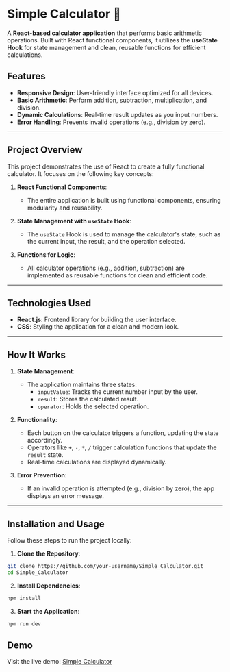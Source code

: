 # Simple Calculator 🧮

A **React-based calculator application** that performs basic arithmetic operations. Built with React functional components, it utilizes the **useState Hook** for state management and clean, reusable functions for efficient calculations.

## Features

- **Responsive Design**: User-friendly interface optimized for all devices.
- **Basic Arithmetic**: Perform addition, subtraction, multiplication, and division.
- **Dynamic Calculations**: Real-time result updates as you input numbers.
- **Error Handling**: Prevents invalid operations (e.g., division by zero).

---

## Project Overview 

This project demonstrates the use of React to create a fully functional calculator. It focuses on the following key concepts:

1. **React Functional Components**:
   - The entire application is built using functional components, ensuring modularity and reusability.

2. **State Management with `useState` Hook**:
   - The `useState` Hook is used to manage the calculator's state, such as the current input, the result, and the operation selected.

3. **Functions for Logic**:
   - All calculator operations (e.g., addition, subtraction) are implemented as reusable functions for clean and efficient code.

---

## Technologies Used 

- **React.js**: Frontend library for building the user interface.
- **CSS**: Styling the application for a clean and modern look.

---

## How It Works 

1. **State Management**:
   - The application maintains three states:
     - `inputValue`: Tracks the current number input by the user.
     - `result`: Stores the calculated result.
     - `operator`: Holds the selected operation.

2. **Functionality**:
   - Each button on the calculator triggers a function, updating the state accordingly.
   - Operators like `+`, `-`, `*`, `/` trigger calculation functions that update the `result` state.
   - Real-time calculations are displayed dynamically.

3. **Error Prevention**:
   - If an invalid operation is attempted (e.g., division by zero), the app displays an error message.

---

## Installation and Usage 

Follow these steps to run the project locally:

1. **Clone the Repository**:

  ```bash
  git clone https://github.com/your-username/Simple_Calculator.git
  cd Simple_Calculator
  ```

2. **Install Dependencies**:

  ```bash
  npm install
  ```
3. **Start the Application**:

  ```bash
  npm run dev
  ```

## Demo 
Visit the live demo: [Simple Calculator](https://simplecalc-saf.netlify.app/)